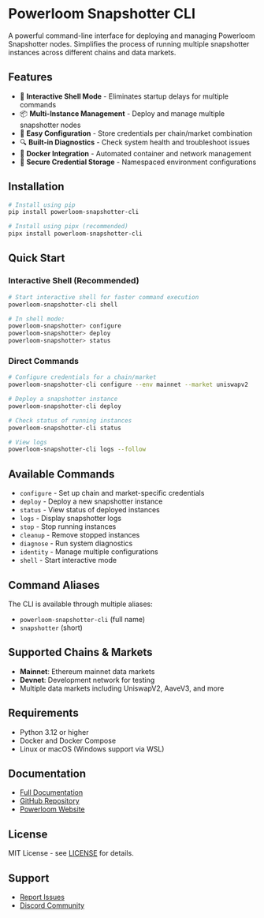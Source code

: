 # Powerloom Snapshotter CLI

A powerful command-line interface for deploying and managing Powerloom Snapshotter nodes. Simplifies the process of running multiple snapshotter instances across different chains and data markets.

## Features

- 🚀 **Interactive Shell Mode** - Eliminates startup delays for multiple commands
- 📦 **Multi-Instance Management** - Deploy and manage multiple snapshotter nodes
- 🔧 **Easy Configuration** - Store credentials per chain/market combination  
- 🔍 **Built-in Diagnostics** - Check system health and troubleshoot issues
- 🐳 **Docker Integration** - Automated container and network management
- 🔐 **Secure Credential Storage** - Namespaced environment configurations

## Installation

```bash
# Install using pip
pip install powerloom-snapshotter-cli

# Install using pipx (recommended)
pipx install powerloom-snapshotter-cli
```

## Quick Start

### Interactive Shell (Recommended)

```bash
# Start interactive shell for faster command execution
powerloom-snapshotter-cli shell

# In shell mode:
powerloom-snapshotter> configure
powerloom-snapshotter> deploy
powerloom-snapshotter> status
```

### Direct Commands

```bash
# Configure credentials for a chain/market
powerloom-snapshotter-cli configure --env mainnet --market uniswapv2

# Deploy a snapshotter instance
powerloom-snapshotter-cli deploy

# Check status of running instances
powerloom-snapshotter-cli status

# View logs
powerloom-snapshotter-cli logs --follow
```

## Available Commands

- `configure` - Set up chain and market-specific credentials
- `deploy` - Deploy a new snapshotter instance
- `status` - View status of deployed instances
- `logs` - Display snapshotter logs
- `stop` - Stop running instances
- `cleanup` - Remove stopped instances
- `diagnose` - Run system diagnostics
- `identity` - Manage multiple configurations
- `shell` - Start interactive mode

## Command Aliases

The CLI is available through multiple aliases:
- `powerloom-snapshotter-cli` (full name)
- `snapshotter` (short)

## Supported Chains & Markets

- **Mainnet**: Ethereum mainnet data markets
- **Devnet**: Development network for testing
- Multiple data markets including UniswapV2, AaveV3, and more

## Requirements

- Python 3.12 or higher
- Docker and Docker Compose
- Linux or macOS (Windows support via WSL)

## Documentation

- [Full Documentation](https://github.com/powerloom/snapshotter-lite-multi-setup/blob/master/CLI_DOCUMENTATION.md)
- [GitHub Repository](https://github.com/powerloom/snapshotter-lite-multi-setup)
- [Powerloom Website](https://powerloom.io)

## License

MIT License - see [LICENSE](https://github.com/powerloom/snapshotter-lite-multi-setup/blob/master/LICENSE) for details.

## Support

- [Report Issues](https://github.com/powerloom/snapshotter-lite-multi-setup/issues)
- [Discord Community](https://discord.gg/powerloom)

